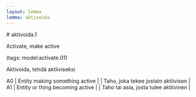 ```yaml
---
layout: lemma
lemma: aktivoida
---
```


<div class="sense">
# <span class="sensename">aktivoida.1</span>

<span class="description">Activate, make active</span>

(tags: model:activate.01)

<span class="description">Aktivoida, tehdä aktiiviseksi</span>

A0 | Entity making something active |   | Taho, joka tekee jostain aktiivisen |  
A1 | Entity or thing becoming active |   | Taho tai asia, josta tulee aktiivinen |  

</div>

